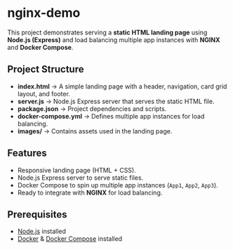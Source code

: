 # nginx-demo

This project demonstrates serving a **static HTML landing page** using **Node.js (Express)** and load balancing multiple app instances with **NGINX** and **Docker Compose**.

## Project Structure

- **index.html** → A simple landing page with a header, navigation, card grid layout, and footer.
- **server.js** → Node.js Express server that serves the static HTML file.
- **package.json** → Project dependencies and scripts.
- **docker-compose.yml** → Defines multiple app instances for load balancing.
- **images/** → Contains assets used in the landing page.

## Features

- Responsive landing page (HTML + CSS).
- Node.js Express server to serve static files.
- Docker Compose to spin up multiple app instances (`App1`, `App2`, `App3`).
- Ready to integrate with **NGINX** for load balancing.

## Prerequisites

- [Node.js](https://nodejs.org/) installed
- [Docker](https://www.docker.com/) & [Docker Compose](https://docs.docker.com/compose/) installed
